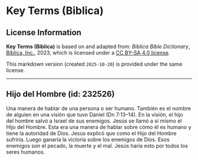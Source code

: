 # Key Terms (Biblica)

## License Information

**Key Terms (Biblica)** is based on and adapted from: _Biblica Bible Dictionary_, [Biblica, Inc.](https://www.biblica.com/), 2023, which is licensed under a [CC BY-SA 4.0 license](https://creativecommons.org/licenses/by-sa/4.0/legalcode.en).

This markdown version (created `2025-10-20`) is provided under the same license.



--------------------------------

## Hijo del Hombre (id: 232526)

Una manera de hablar de una persona o ser humano. También es el nombre de alguien en una visión que tuvo Daniel (Dn 7:13–14\). En la visión, el hijo del hombre salvó a Israel de sus enemigos. Jesús se llamó a sí mismo el Hijo del Hombre. Esta era una manera de hablar sobre cómo él es humano y tiene la autoridad de Dios. Jesús explicó que como el Hijo del Hombre sufriría. Luego ganaría la victoria sobre los enemigos de Dios. Esos enemigos son el pecado, la muerte y el mal. Jesús haría esto por todos los seres humanos.


